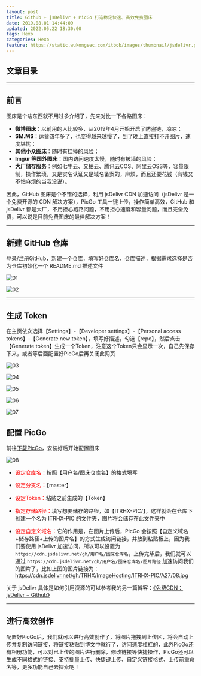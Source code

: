 ```yaml
---
layout: post
title: Github + jsDelivr + PicGo 打造稳定快速、高效免费图床
date: 2019.08.01 14:44:09
updated: 2022.05.22 18:30:00
tags: Hexo
categories: Hexo
feature: https://static.wukongsec.com/itbob/images/thumbnail/jsdelivr.png
---
```


## 文章目录
<!-- toc -->
---

## 前言

图床是个啥东西就不用过多介绍了，先来对比一下各路图床：

- **微博图床**：以前用的人比较多，从2019年4月开始开启了防盗链，凉凉；
- **SM.MS**：运营四年多了，也变得越来越慢了，到了晚上直接打不开图片，速度堪忧；
- **其他小众图床**：随时有挂掉的风险；
- **Imgur 等国外图床**：国内访问速度太慢，随时有被墙的风险；
- **大厂储存服务**：例如七牛云、又拍云、腾讯云COS、阿里云OSS等，容量限制，操作繁琐，又是实名认证又是域名备案的，麻烦，而且还要花钱（有钱又不怕麻烦的当我没说）。

因此，GitHub 图床是个不错的选择，利用 jsDelivr CDN 加速访问（jsDelivr 是一个免费开源的 CDN 解决方案），PicGo 工具一键上传，操作简单高效，GitHub 和 jsDelivr 都是大厂，不用担心跑路问题，不用担心速度和容量问题，而且完全免费，可以说是目前免费图床的最佳解决方案！

---

## 新建 GitHub 仓库

登录/注册GitHub，新建一个仓库，填写好仓库名，仓库描述，根据需求选择是否为仓库初始化一个 README.md 描述文件

![01](https://static.wukongsec.com/itbob/images/article/006/01.jpg)

![02](https://static.wukongsec.com/itbob/images/article/006/02.jpg)

---

## 生成 Token

在主页依次选择【Settings】-【Developer settings】-【Personal access tokens】-【Generate new token】，填写好描述，勾选【repo】，然后点击【Generate token】生成一个Token，注意这个Token只会显示一次，自己先保存下来，或者等后面配置好PicGo后再关闭此网页


![03](https://static.wukongsec.com/itbob/images/article/006/03.jpg)

![04](https://static.wukongsec.com/itbob/images/article/006/04.jpg)

![05](https://static.wukongsec.com/itbob/images/article/006/05.jpg)

![06](https://static.wukongsec.com/itbob/images/article/006/06.jpg)

![07](https://static.wukongsec.com/itbob/images/article/006/07.jpg)


## 配置 PicGo

前往[下载PicGo](https://github.com/Molunerfinn/picgo/releases)，安装好后开始配置图床

![08](https://static.wukongsec.com/itbob/images/article/006/08.jpg)

- <font color=#FF000>设定仓库名：</font>按照【用户名/图床仓库名】的格式填写

- <font color=#FF000>设定分支名：</font>【master】

- <font color=#FF000>设定Token：</font>粘贴之前生成的【Token】

- <font color=#FF000>指定存储路径：</font>填写想要储存的路径，如【ITRHX-PIC/】，这样就会在仓库下创建一个名为 ITRHX-PIC 的文件夹，图片将会储存在此文件夹中

- <font color=#FF000>设定自定义域名：</font>它的作用是，在图片上传后，PicGo 会按照【自定义域名+储存路径+上传的图片名】的方式生成访问链接，并放到粘贴板上，因为我们要使用 jsDelivr 加速访问，所以可以设置为 `https://cdn.jsdelivr.net/gh/用户名/图床仓库名`，上传完毕后，我们就可以通过 `https://cdn.jsdelivr.net/gh/用户名/图床仓库名/图片路径` 加速访问我们的图片了，比如上图的图片链接为：https://cdn.jsdelivr.net/gh/TRHX/ImageHosting/ITRHX-PIC/A27/08.jpg

关于 jsDelivr 具体是如何引用资源的可以参考我的另一篇博客：[《免费CDN：jsDelivr + Github》](https://www.itbob.cn/article/004/)

---

## 进行高效创作

配置好PicGo后，我们就可以进行高效创作了，将图片拖拽到上传区，将会自动上传并复制访问链接，将链接粘贴到博文中就行了，访问速度杠杠的，此外PicGo还有相册功能，可以对已上传的图片进行删除，修改链接等快捷操作，PicGo还可以生成不同格式的链接、支持批量上传、快捷键上传、自定义链接格式、上传前重命名等，更多功能自己去探索吧！
